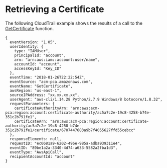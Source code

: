 # Retrieving a Certificate<a name="CT-GetCertificate"></a>

The following CloudTrail example shows the results of a call to the [GetCertificate](https://docs.aws.amazon.com/acm-pca/latest/APIReference/API_GetCertificate.html) function\.

```
{
  eventVersion: "1.05",
  userIdentity: {
    type: "IAMUser",
    principalId: "account",
    arn: "arn:aws:iam::account:user/name",
    accountId: "account",
    accessKeyId: "Key_ID"
  },
  eventTime: "2018-01-26T22:22:54Z",
  eventSource: "acm-pca.amazonaws.com",
  eventName: "GetCertificate",
  awsRegion: "us-east-1",
  sourceIPAddress: "xx.xx.xx.xx",
  userAgent: "aws-cli/1.14.28 Python/2.7.9 Windows/8 botocore/1.8.32",
  requestParameters: {
    certificateAuthorityArn: "arn:aws:acm-pca:region:account:certificate-authority/ac5a7c2e-19c8-4258-b74e-351c2b791fe1",
    certificateArn: "arn:aws:acm-pca:region:account:certificate-authority/ac5a7c2e-19c8-4258-b74e-351c2b791fe1/certificate/6707447683a9b7f4055627ffd55cebcc"
  },
  responseElements: null,
  requestID: "ec0681a9-6202-496e-985a-adba939311e4",
  eventID: "89be1a2a-3340-4d74-a633-5582a2fba1d3",
  eventType: "AwsApiCall",
  recipientAccountId: "account"
}
```